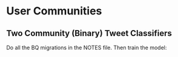 
# User Communities

## Two Community (Binary) Tweet Classifiers

Do all the BQ migrations in the NOTES file. Then train the model:

```py
